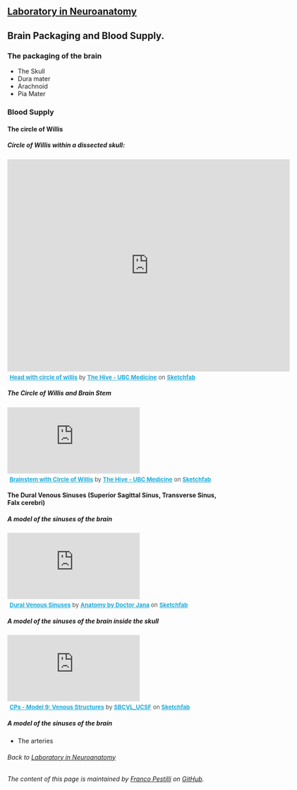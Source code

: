 ## [Laboratory in Neuroanatomy](https://francopestilli.github.io/neuroanatomy-lab/)

## Brain Packaging and Blood Supply.

### The packaging of the brain
  - The Skull 
  - Dura mater
  - Arachnoid
  - Pia Mater

### Blood Supply

#### The circle of Willis

##### Circle of Willis within a dissected skull:
<div class="sketchfab-embed-wrapper">
    <iframe title="Head with circle of willis" width="640" height="480" frameborder="0" allowfullscreen mozallowfullscreen="true" webkitallowfullscreen="true" allow="fullscreen; autoplay; vr" xr-spatial-tracking execution-while-out-of-viewport execution-while-not-rendered web-share src="https://sketchfab.com/models/23e42faad8594cfca2d4e457ab754d16/embed?ui_watermark_link=0&ui_watermark=0">
    </iframe>
   <p style="font-size: 13px; font-weight: normal; margin: 5px; color: #4A4A4A;">
        <a href="https://sketchfab.com/3d-models/head-with-circle-of-willis-23e42faad8594cfca2d4e457ab754d16?utm_medium=embed&utm_campaign=share-popup&utm_content=23e42faad8594cfca2d4e457ab754d16" target="_blank" style="font-weight: bold; color: #1CAAD9;">Head with circle of willis</a>
        by <a href="https://sketchfab.com/ubcmedvid?utm_medium=embed&utm_campaign=share-popup&utm_content=23e42faad8594cfca2d4e457ab754d16" target="_blank" style="font-weight: bold; color: #1CAAD9;">The Hive - UBC Medicine</a>
        on <a href="https://sketchfab.com?utm_medium=embed&utm_campaign=share-popup&utm_content=23e42faad8594cfca2d4e457ab754d16" target="_blank" style="font-weight: bold; color: #1CAAD9;">Sketchfab</a>
    </p>
</div>

##### The Circle of Willis and Brain Stem

<div class="sketchfab-embed-wrapper">
    <iframe title="Brainstem with Circle of Willis" frameborder="0" allowfullscreen mozallowfullscreen="true" webkitallowfullscreen="true" allow="fullscreen; autoplay; vr" xr-spatial-tracking execution-while-out-of-viewport execution-while-not-rendered web-share src="https://sketchfab.com/models/6ae262548bfd459cbfd1ec1e137a1bd6/embed">
    </iframe>
   <p style="font-size: 13px; font-weight: normal; margin: 5px; color: #4A4A4A;">
        <a href="https://sketchfab.com/3d-models/brainstem-with-circle-of-willis-6ae262548bfd459cbfd1ec1e137a1bd6?utm_medium=embed&utm_campaign=share-popup&utm_content=6ae262548bfd459cbfd1ec1e137a1bd6" target="_blank" style="font-weight: bold; color: #1CAAD9;">Brainstem with Circle of Willis</a>
        by <a href="https://sketchfab.com/ubcmedvid?utm_medium=embed&utm_campaign=share-popup&utm_content=6ae262548bfd459cbfd1ec1e137a1bd6" target="_blank" style="font-weight: bold; color: #1CAAD9;">The Hive - UBC Medicine</a>
        on <a href="https://sketchfab.com?utm_medium=embed&utm_campaign=share-popup&utm_content=6ae262548bfd459cbfd1ec1e137a1bd6" target="_blank" style="font-weight: bold; color: #1CAAD9;">Sketchfab</a>
    </p>
</div>


#### The Dural Venous Sinuses (Superior Sagittal Sinus, Transverse Sinus, Falx cerebri)

##### A model of the sinuses of the brain
<div class="sketchfab-embed-wrapper">
    <iframe title="Dural Venous Sinuses" frameborder="0" allowfullscreen mozallowfullscreen="true" webkitallowfullscreen="true" allow="fullscreen; autoplay; vr" xr-spatial-tracking execution-while-out-of-viewport execution-while-not-rendered web-share src="https://sketchfab.com/models/0783c7be690b458ebcad7aaa7a8d765f/embed">
    </iframe>
   <p style="font-size: 13px; font-weight: normal; margin: 5px; color: #4A4A4A;">
        <a href="https://sketchfab.com/3d-models/dural-venous-sinuses-0783c7be690b458ebcad7aaa7a8d765f?utm_medium=embed&utm_campaign=share-popup&utm_content=0783c7be690b458ebcad7aaa7a8d765f" target="_blank" style="font-weight: bold; color: #1CAAD9;">Dural Venous Sinuses</a>
        by <a href="https://sketchfab.com/docjana?utm_medium=embed&utm_campaign=share-popup&utm_content=0783c7be690b458ebcad7aaa7a8d765f" target="_blank" style="font-weight: bold; color: #1CAAD9;">Anatomy by Doctor Jana</a>
        on <a href="https://sketchfab.com?utm_medium=embed&utm_campaign=share-popup&utm_content=0783c7be690b458ebcad7aaa7a8d765f" target="_blank" style="font-weight: bold; color: #1CAAD9;">Sketchfab</a>
    </p>
</div>

##### A model of the sinuses of the brain inside the skull
<div class="sketchfab-embed-wrapper">
    <iframe title="CPs - Model 9: Venous Structures" frameborder="0" allowfullscreen mozallowfullscreen="true" webkitallowfullscreen="true" allow="fullscreen; autoplay; vr" xr-spatial-tracking execution-while-out-of-viewport execution-while-not-rendered web-share src="https://sketchfab.com/models/60b7f2545b6b44ed9b8567bbc9e04c32/embed">
    </iframe>
   <p style="font-size: 13px; font-weight: normal; margin: 5px; color: #4A4A4A;">
        <a href="https://sketchfab.com/3d-models/cps-model-9-venous-structures-60b7f2545b6b44ed9b8567bbc9e04c32?utm_medium=embed&utm_campaign=share-popup&utm_content=60b7f2545b6b44ed9b8567bbc9e04c32" target="_blank" style="font-weight: bold; color: #1CAAD9;">CPs - Model 9: Venous Structures</a>
        by <a href="https://sketchfab.com/SBCVL_UCSF?utm_medium=embed&utm_campaign=share-popup&utm_content=60b7f2545b6b44ed9b8567bbc9e04c32" target="_blank" style="font-weight: bold; color: #1CAAD9;">SBCVL_UCSF</a>
        on <a href="https://sketchfab.com?utm_medium=embed&utm_campaign=share-popup&utm_content=60b7f2545b6b44ed9b8567bbc9e04c32" target="_blank" style="font-weight: bold; color: #1CAAD9;">Sketchfab</a>
    </p>
</div>

##### A model of the sinuses of the brain

  - The arteries


###### Back to [Laboratory in Neuroanatomy](https://francopestilli.github.io/neuroanatomy-lab/)

###### The content of this page is maintained by [Franco Pestilli](https://liberalarts.utexas.edu/psychology/faculty/fp4834) on [GitHub](https://github.com/francopestilli/neuroanat-class/edit/main/README.md).
